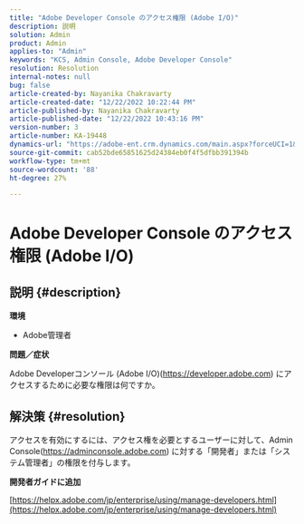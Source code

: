 ```yaml
---
title: "Adobe Developer Console のアクセス権限 (Adobe I/O)"
description: 説明
solution: Admin
product: Admin
applies-to: "Admin"
keywords: "KCS, Admin Console, Adobe Developer Console"
resolution: Resolution
internal-notes: null
bug: false
article-created-by: Nayanika Chakravarty
article-created-date: "12/22/2022 10:22:44 PM"
article-published-by: Nayanika Chakravarty
article-published-date: "12/22/2022 10:43:16 PM"
version-number: 3
article-number: KA-19448
dynamics-url: "https://adobe-ent.crm.dynamics.com/main.aspx?forceUCI=1&pagetype=entityrecord&etn=knowledgearticle&id=4793eb26-4782-ed11-81ac-6045bd006e5a"
source-git-commit: cab52bde65851625d24384eb0f4f5dfbb391394b
workflow-type: tm+mt
source-wordcount: '88'
ht-degree: 27%

---
```


# Adobe Developer Console のアクセス権限 (Adobe I/O)

## 説明 {#description}


<b>環境</b>

- Adobe管理者

<b>問題／症状</b>

Adobe Developerコンソール (Adobe I/O)(https://developer.adobe.com) にアクセスするために必要な権限は何ですか。


## 解決策 {#resolution}


アクセスを有効にするには、アクセス権を必要とするユーザーに対して、Admin Console(https://adminconsole.adobe.com) に対する「開発者」または「システム管理者」の権限を付与します。

<b>開発者ガイドに追加</b>

[https://helpx.adobe.com/jp/enterprise/using/manage-developers.html](https://helpx.adobe.com/jp/enterprise/using/manage-developers.html)
